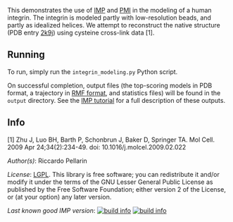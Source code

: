 This demonstrates the use of [IMP](http://integrativemodeling.org)
and [PMI](https://github.com/salilab/pmi) in the modeling of a human integrin.
The integrin is modeled partly with low-resolution beads, and partly as
idealized helices. We attempt to reconstruct the native structure
(PDB entry [2k9j](http://www.rcsb.org/pdb/explore.do?structureId=2k9j)) using
cysteine cross-link data [1].

## Running

To run, simply run the `integrin_modeling.py` Python script.

On successful completion, output files (the top-scoring models in PDB format,
a trajectory in [RMF format](http://integrativemodeling.org/rmf/), and
statistics files) will be found in the `output` directory. See the
[IMP tutorial](http://integrativemodeling.org/nightly/doc/tutorial/rnapolii_3.html)
for a full description of these outputs.

## Info
[1] Zhu J, Luo BH, Barth P, Schonbrun J, Baker D, Springer TA. Mol Cell. 2009 Apr 24;34(2):234-49. doi: 10.1016/j.molcel.2009.02.022

_Author(s)_: Riccardo Pellarin

_License_: [LGPL](http://www.gnu.org/licenses/old-licenses/lgpl-2.1.html).
This library is free software; you can redistribute it and/or
modify it under the terms of the GNU Lesser General Public
License as published by the Free Software Foundation; either
version 2 of the License, or (at your option) any later version.

_Last known good IMP version_: [![build info](https://integrativemodeling.org/systems/?sysstat=8&branch=master)](http://integrativemodeling.org/systems/) [![build info](https://integrativemodeling.org/systems/?sysstat=8&branch=develop)](http://integrativemodeling.org/systems/)

